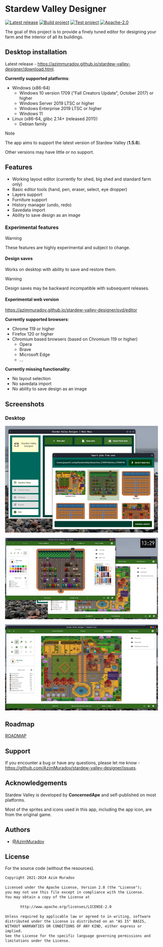# Stardew Valley Designer

[![Latest release](https://img.shields.io/github/v/release/AzimMuradov/stardew-valley-designer)](https://azimmuradov.github.io/stardew-valley-designer/download.html)
[![Build project](https://img.shields.io/github/actions/workflow/status/AzimMuradov/stardew-valley-designer/build.yml?branch=master)](https://github.com/AzimMuradov/stardew-valley-designer/actions/workflows/build.yml)
[![Test project](https://img.shields.io/github/actions/workflow/status/AzimMuradov/stardew-valley-designer/test.yml?branch=master&label=test)](https://github.com/AzimMuradov/stardew-valley-designer/actions/workflows/test.yml)
[![Apache-2.0](https://img.shields.io/github/license/AzimMuradov/stardew-valley-designer)](https://www.apache.org/licenses/LICENSE-2.0)

The goal of this project is to provide a finely tuned editor for designing your farm and
the interior of all its buildings.

## Desktop installation

Latest release - https://azimmuradov.github.io/stardew-valley-designer/download.html.

**Currently supported platforms**:

- Windows (x86-64)
  - Windows 10 version 1709 ("Fall Creators Update", October 2017) or higher
  - Windows Server 2019 LTSC or higher
  - Windows Enterprise 2019 LTSC or higher
  - Windows 11
- Linux (x86-64, glibc 2.14+ (released 2011))
  - Debian family

> [!NOTE]
> The app aims to support the latest version of Stardew Valley (**1.5.6**).
>
> Other versions may have little or no support.

## Features

- Working layout editor (currently for shed, big shed and standard farm only)
- Basic editor tools (hand, pen, eraser, select, eye dropper)
- Layers support
- Furniture support
- History manager (undo, redo)
- Savedata import
- Ability to save design as an image

### Experimental features

> [!WARNING]
> These features are highly experimental and subject to change.

#### Design saves

Works on desktop with ability to save and restore them.

> [!WARNING]
> Design saves may be backward incompatible with subsequent releases.

#### Experimental web version

https://azimmuradov.github.io/stardew-valley-designer/svd/editor

**Currently supported browsers**:

- Chrome 119 or higher
- Firefox 120 or higher
- Chromium based browsers (based on Chromium 119 or higher)
  - Opera
  - Brave
  - Microsoft Edge
  - ...

**Currently missing functionality**:

- No layout selection
- No savedata import
- No ability to save design as an image

## Screenshots

### Desktop

![1.png](docs/user/imgs/1.png)

![2.png](docs/user/imgs/2.png)

![3.png](docs/user/imgs/3.png)

## Roadmap

[ROADMAP](docs/user/ROADMAP.md)

## Support

If you encounter a bug or have any questions,
please let me know - https://github.com/AzimMuradov/stardew-valley-designer/issues.

## Acknowledgements

Stardew Valley is developed by **ConcernedApe** and self-published on most platforms.

Most of the sprites and icons used in this app, including the app icon, are from the original game.

## Authors

- [@AzimMuradov](https://www.github.com/AzimMuradov)

## License

For the source code (without the resources).

```
Copyright 2021-2024 Azim Muradov

Licensed under the Apache License, Version 2.0 (the "License");
you may not use this file except in compliance with the License.
You may obtain a copy of the License at

       http://www.apache.org/licenses/LICENSE-2.0

Unless required by applicable law or agreed to in writing, software
distributed under the License is distributed on an "AS IS" BASIS,
WITHOUT WARRANTIES OR CONDITIONS OF ANY KIND, either express or implied.
See the License for the specific language governing permissions and
limitations under the License.
```
